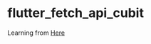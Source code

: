 # flutter_fetch_api_cubit

Learning from [Here](https://dev.to/dev-vickie/fetching-apis-with-cubits-in-flutter-b8f)